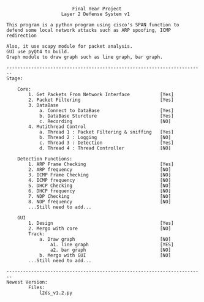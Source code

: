 							Final Year Project
						Layer 2 Defense System v1
	
	This program is a python program using cisco's SPAN function to
	defend some local network attacks such as ARP spoofing, ICMP redirection
	
	Also, it use scapy module for packet analysis.
	GUI use pyQt4 to build.
	Graph module to draw graph such as line graph, bar graph.
	
	------------------------------------------------------------------------
	Stage:

		Core:
			1. Get Packets From Network Interface 			[Yes]
			2. Packet Filtering								[Yes]
			3. DataBase									
				a. Connect to DataBase						[Yes]
				b. DataBase Sturcture						[Yes]
				c. Recording								[NO]
			4. Mutithread Control 						
				a. Thread 1 : Packet Filtering & sniffing	[Yes]
				b. Thread 2 : Logging						[NO]
				c. Thread 3 : Detection						[Yes]
				d. Thread 4 : Thread Controller				[NO]
		
		Detection Functions:
			1. ARP Frame Checking 							[Yes]
			2. ARP frequency 								[NO]
			3. ICMP Frame Checking							[NO]
			4. ICMP frequency                				[NO]
			5. DHCP Checking								[NO]
			6. DHCP frequency								[NO]
			7. NDP Checking									[NO]
			8. NDP frequency								[NO]
			...Still need to add...
		
		GUI											
			1. Design										[Yes]
			2. Mergo with core								[NO]
			Track:
				a. Draw graph								[NO]
					a1. line graph							[YES]
					a2. bar graph							[NO]
				b. Mergo with GUI							[NO]
			...Still need to add...
			
	------------------------------------------------------------------------
	Newest Version:
			Files:
				l2ds_v1.2.py